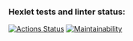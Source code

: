 ### Hexlet tests and linter status:
[![Actions Status](https://github.com/biscof/java-project-78/workflows/hexlet-check/badge.svg)](https://github.com/biscof/java-project-78/actions)
[![Maintainability](https://api.codeclimate.com/v1/badges/f8ef71f110ec7be5a1f7/maintainability)](https://codeclimate.com/github/biscof/java-project-78/maintainability)

